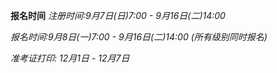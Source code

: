 **报名时间**
_注册时间:9月7日(日)7:00 - 9月16日(二)14:00_

_报名时间:9月8日(一)7:00 - 9月16日(二)14:00 (所有级别同时报名)_

_准考证打印: 12月1日 - 12月7日_